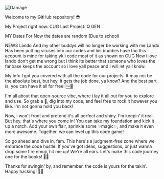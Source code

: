 ![Damage](https://github.com/DamageCoding/DamageCoding/blob/main/New%20Project%20(4).png?raw=true)


Welcome to my GitHub repository! 😎

My Project right now: CUG
 Last Project: Q GEN

MY Dates
For Now the dates are random
(Due to school)



NEWS
Lando And my other buddys will no longer be working with me 
Lando Has been putting viruses into our codes and his buddies have too this account is mine for taking yk i code most of it as shown on CUG
Now i love lando don't get me wrong but i think its better that someone who loves the fanbase keeps the account so i love yall peace and i will let yall know.

My Info
I got you covered with all the code for our projects. It may not be the absolute best, but hey, it gets the job done, ya know? And the best part is, you can have it all for free! 🆓💯

I'm all about that open-source vibe, where i lay it all out for you to explore and use. So grab a 🍿, dig into my code, and feel free to rock it however you like. I'm not gonna hold you back!

Now, i won't front and pretend it's all perfect and shiny. I'm keepin' it real. But hey, that's where you come in! You can take my foundation and kick it up a notch. Add your own flair, sprinkle some ✨magic✨, and make it even more awesome. Together, we can level up this code game!

So go ahead and dive in, fam. This here's a judgment-free zone where we embrace the code hustle. If you've got ideas, suggestions, or just wanna drop some fire emoji, hit me up! We're all ears. Let's make this code journey one for the books! 🚀🔥

Thanks for swingin' by, and remember, the code is yours for the takin'. Happy hacking! 🤘😄


